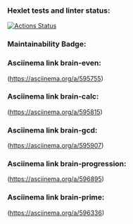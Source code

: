 ### Hexlet tests and linter status:
[![Actions Status](https://github.com/ArthurFloyd/frontend-project-44/workflows/hexlet-check/badge.svg)](https://github.com/ArthurFloyd/frontend-project-44/actions)

### Maintainability Badge:

### Asciinema link brain-even:
(https://asciinema.org/a/595755)

### Asciinema link brain-calc:
(https://asciinema.org/a/595815)

### Asciinema link brain-gcd:
(https://asciinema.org/a/595907)

### Asciinema link brain-progression:
(https://asciinema.org/a/596895)

### Asciinema link brain-prime:
(https://asciinema.org/a/596336)
